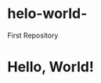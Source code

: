 # helo-world-
First Repository
<!DOCTYPE html>
<html lang="en">
<head>
<meta charset="UTF-8">
<title>My Website</title>
</head>
<body>
<h1>Hello, World!</h1>
</body>
</html>
